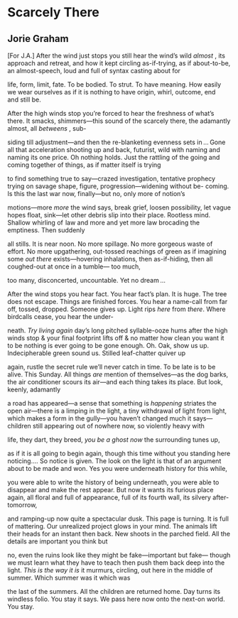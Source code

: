 # Scarcely There
## Jorie Graham
[For J.A.]
After the wind just stops you still hear
the wind’s wild _almost_ , its approach and retreat, and how it kept
circling as-if-trying, as if about-to-be, an almost-speech,
loud and full of syntax casting about for

life, form, limit, fate. To be bodied. To strut. To have
meaning. How easily we wear ourselves
as if it is nothing to have
origin, whirl, outcome, end      and still be.

After the high winds stop you’re forced to hear
the freshness of what’s
there. It smacks, shimmers—this sound of
the scarcely there, the adamantly almost, all _betweens_ , sub-­

siding till adjustment—and then the re-blanketing evenness sets in ... Gone
all that acceleration shooting up and back, futurist, wild with naming and
naming
its one price. Oh nothing holds. Just the rattling of the going and
coming together of things, as if matter itself is trying

to find something true to
say—crazed investigation, tentative prophecy trying on savage
shape, figure, progression—widening without be-
coming. Is this the last war now, finally—but no, only more of notion’s

motions—more _more_ the wind says, break grief, loosen possibility, let vague
hopes float, sink—let other debris slip into
their place. Rootless mind. Shallow whirling of  law and more and yet more law
brocading the emptiness. Then suddenly

all stills. It is near noon. No more
spillage. No more gorgeous waste of effort. No more upgathering,
out-tossed reachings of green as if imagining some _out there_ exists—hovering
inhalations, then as-if-hiding, then all coughed-out at once in a tumble— too
much,

too many, disconcerted, uncountable. Yet no dream ...

After the wind stops you hear fact. You hear fact’s plan. It is huge.
The tree does not escape. Things are finished forces.
You hear a name-call from far off, tossed, dropped. Someone gives up.
Light rips _here_ from _there_. Where birdcalls cease, you hear the under-

neath. _Try living again_ day’s long pitched syllable-ooze
hums after the high winds stop  & your final footprint lifts off & no matter
how clean
you want it to be
nothing is ever going to be gone enough. Oh. Oak, show us up.
Indecipherable green sound us. Stilled leaf-chatter quiver up

again, rustle the secret rule we’ll never catch in
time. To be late is to be alive. This Sunday. All things _are_
mention of themselves—as the dog barks, the air conditioner
scours its air—and each thing takes its place. But look, keenly, adamantly

a road has appeared—a sense that something is _happening_ striates
the open air—there is a limping in the light, a tiny withdrawal of light from
light, which makes a form in the gully—you haven’t changed much it
says—children still appearing out of nowhere now, so violently heavy with

life, they dart, they breed, _you be a ghost now_ the surrounding tunes up,

as if it is all going to begin again, though this time without you
standing here noticing.... So notice is given. The look on the light
is that of an argument about to be made and won.
Yes you were underneath history for this while,

you were able to write the history of being underneath,
you were able to disappear and make the rest appear.
But now it wants its furious place again, all floral and full of appearance,
full of its fourth wall, its silvery after-tomorrow,

and ramping-up now quite a spectacular dusk.
This page is turning. It is full of mattering. Our unrealized project glows in
your mind. The animals lift their heads for an instant then back.
New shoots in the parched field. All the details are important you think but

no, even the ruins look like they might be fake—important but fake—
though we must learn what they have to teach then push them back
deep into the light. _This is the way it is_ it murmurs, circling,
out here in the middle of summer. Which summer was it which was

the last of the summers. All the children are returned home. Day turns its
windless
folio. You stay it says. We pass here now onto the next-on world. You stay.